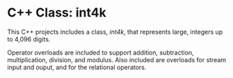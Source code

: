 # C++ Class: int4k

This C++ projects includes a class, *int4k*, that represents large,
integers up to 4,096 digits.

Operator overloads are included to support addition, subtraction,
multiplication, division, and modulus. Also included are overloads for stream input and ouput,
and for the relational operators.
